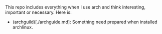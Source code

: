 This repo includes everything when I use arch and think interesting, important or necessary.
Here is:
- (archguild)[./archguide.md]: Something need prepared when installed archlinux.
